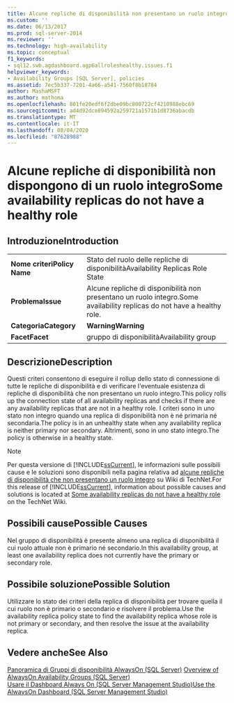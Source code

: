 ```yaml
---
title: Alcune repliche di disponibilità non presentano un ruolo integro | Microsoft Docs
ms.custom: ''
ms.date: 06/13/2017
ms.prod: sql-server-2014
ms.reviewer: ''
ms.technology: high-availability
ms.topic: conceptual
f1_keywords:
- sql12.swb.agdashboard.agp6allroleshealthy.issues.f1
helpviewer_keywords:
- Availability Groups [SQL Server], policies
ms.assetid: 7ec5b337-7201-4a66-a541-7560f8b18784
author: MashaMSFT
ms.author: mathoma
ms.openlocfilehash: 801fe20edf6f2dbe09bc800722cf4210988ebc69
ms.sourcegitcommit: ad4d92dce894592a259721a1571b1d8736abacdb
ms.translationtype: MT
ms.contentlocale: it-IT
ms.lasthandoff: 08/04/2020
ms.locfileid: "87628988"
---
```

# <a name="some-availability-replicas-do-not-have-a-healthy-role"></a><span data-ttu-id="9b2d1-102">Alcune repliche di disponibilità non dispongono di un ruolo integro</span><span class="sxs-lookup"><span data-stu-id="9b2d1-102">Some availability replicas do not have a healthy role</span></span>
    
## <a name="introduction"></a><span data-ttu-id="9b2d1-103">Introduzione</span><span class="sxs-lookup"><span data-stu-id="9b2d1-103">Introduction</span></span>  
  
|||  
|-|-|  
|<span data-ttu-id="9b2d1-104">**Nome criteri**</span><span class="sxs-lookup"><span data-stu-id="9b2d1-104">**Policy Name**</span></span>|<span data-ttu-id="9b2d1-105">Stato del ruolo delle repliche di disponibilità</span><span class="sxs-lookup"><span data-stu-id="9b2d1-105">Availability Replicas Role State</span></span>|  
|<span data-ttu-id="9b2d1-106">**Problema**</span><span class="sxs-lookup"><span data-stu-id="9b2d1-106">**Issue**</span></span>|<span data-ttu-id="9b2d1-107">Alcune repliche di disponibilità non presentano un ruolo integro.</span><span class="sxs-lookup"><span data-stu-id="9b2d1-107">Some availability replicas do not have a healthy role.</span></span>|  
|<span data-ttu-id="9b2d1-108">**Categoria**</span><span class="sxs-lookup"><span data-stu-id="9b2d1-108">**Category**</span></span>|<span data-ttu-id="9b2d1-109">**Warning**</span><span class="sxs-lookup"><span data-stu-id="9b2d1-109">**Warning**</span></span>|  
|<span data-ttu-id="9b2d1-110">**Facet**</span><span class="sxs-lookup"><span data-stu-id="9b2d1-110">**Facet**</span></span>|<span data-ttu-id="9b2d1-111">gruppo di disponibilità</span><span class="sxs-lookup"><span data-stu-id="9b2d1-111">Availability group</span></span>|  
  
## <a name="description"></a><span data-ttu-id="9b2d1-112">Descrizione</span><span class="sxs-lookup"><span data-stu-id="9b2d1-112">Description</span></span>  
 <span data-ttu-id="9b2d1-113">Questi criteri consentono di eseguire il rollup dello stato di connessione di tutte le repliche di disponibilità e di verificare l'eventuale esistenza di repliche di disponibilità che non presentano un ruolo integro.</span><span class="sxs-lookup"><span data-stu-id="9b2d1-113">This policy rolls up the connection state of all availability replicas and checks if there are any availability replicas that are not in a healthy role.</span></span> <span data-ttu-id="9b2d1-114">I criteri sono in uno stato non integro quando una replica di disponibilità non è né primaria né secondaria.</span><span class="sxs-lookup"><span data-stu-id="9b2d1-114">The policy is in an unhealthy state when any availability replica is neither primary nor secondary.</span></span> <span data-ttu-id="9b2d1-115">Altrimenti, sono in uno stato integro.</span><span class="sxs-lookup"><span data-stu-id="9b2d1-115">The policy is otherwise in a healthy state.</span></span>  
  
> [!NOTE]  
>  <span data-ttu-id="9b2d1-116">Per questa versione di [!INCLUDE[ssCurrent](../../../includes/sscurrent-md.md)], le informazioni sulle possibili cause e le soluzioni sono disponibili nella pagina relativa ad [alcune repliche di disponibilità che non presentano un ruolo integro](https://go.microsoft.com/fwlink/p/?LinkId=220854) su Wiki di TechNet.</span><span class="sxs-lookup"><span data-stu-id="9b2d1-116">For this release of [!INCLUDE[ssCurrent](../../../includes/sscurrent-md.md)], information about possible causes and solutions is located at [Some availability replicas do not have a healthy role](https://go.microsoft.com/fwlink/p/?LinkId=220854) on the TechNet Wiki.</span></span>  
  
## <a name="possible-causes"></a><span data-ttu-id="9b2d1-117">Possibili cause</span><span class="sxs-lookup"><span data-stu-id="9b2d1-117">Possible Causes</span></span>  
 <span data-ttu-id="9b2d1-118">Nel gruppo di disponibilità è presente almeno una replica di disponibilità il cui ruolo attuale non è primario né secondario.</span><span class="sxs-lookup"><span data-stu-id="9b2d1-118">In this availability group, at least one availability replica does not currently have the primary or secondary role.</span></span>  
  
## <a name="possible-solution"></a><span data-ttu-id="9b2d1-119">Possibile soluzione</span><span class="sxs-lookup"><span data-stu-id="9b2d1-119">Possible Solution</span></span>  
 <span data-ttu-id="9b2d1-120">Utilizzare lo stato dei criteri della replica di disponibilità per trovare quella il cui ruolo non è primario o secondario e risolvere il problema.</span><span class="sxs-lookup"><span data-stu-id="9b2d1-120">Use the availability replica policy state to find the availability replica whose role is not primary or secondary, and then resolve the issue at the availability replica.</span></span>  
  
## <a name="see-also"></a><span data-ttu-id="9b2d1-121">Vedere anche</span><span class="sxs-lookup"><span data-stu-id="9b2d1-121">See Also</span></span>  
 <span data-ttu-id="9b2d1-122">[Panoramica di Gruppi di disponibilità AlwaysOn &#40;SQL Server&#41;](overview-of-always-on-availability-groups-sql-server.md) </span><span class="sxs-lookup"><span data-stu-id="9b2d1-122">[Overview of AlwaysOn Availability Groups &#40;SQL Server&#41;](overview-of-always-on-availability-groups-sql-server.md) </span></span>  
 [<span data-ttu-id="9b2d1-123">Usare il Dashboard Always On &#40;SQL Server Management Studio&#41;</span><span class="sxs-lookup"><span data-stu-id="9b2d1-123">Use the AlwaysOn Dashboard &#40;SQL Server Management Studio&#41;</span></span>](use-the-always-on-dashboard-sql-server-management-studio.md)  
  
  
